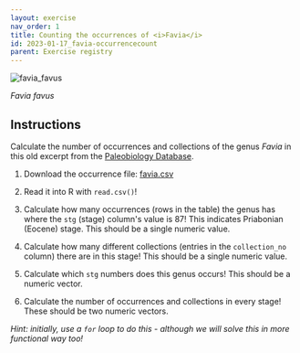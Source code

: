 ```yaml
---
layout: exercise 
nav_order: 1
title: Counting the occurrences of <i>Favia</i>
id: 2023-01-17_favia-occurrencecount
parent: Exercise registry
---
```



![favia_favus]({{site.url}}{{site.baseurl}}/images/favia_favus.jpg)

*Favia favus*


## Instructions

Calculate the number of occurrences and collections of the genus *Favia* in this old excerpt from the [Paleobiology Database](www.paleobiodb.org).
1. Download the occurrence file: [favia.csv]({{site.url}}{{site.baseurl}}/download/favia.csv)

2. Read it into R with `read.csv()`!

3. Calculate how many occurrences (rows in the table) the genus has where the `stg` (stage) column's value is 87! This indicates Priabonian (Eocene) stage. This should be a single numeric value.

4. Calculate how many different collections (entries in the `collection_no` column) there are in this stage! This should be a single numeric value.

5. Calculate which `stg` numbers does this genus occurs! This should be a numeric vector.

6. Calculate the number of occurrences and collections in every stage! These should be two numeric vectors.

*Hint: initially, use a `for` loop to do this - although we will solve this in more functional way too!*


 



